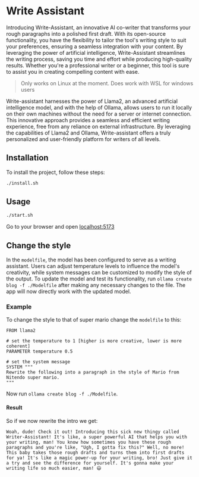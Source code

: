 # Write Assistant

Introducing Write-Assistant, an innovative AI co-writer that transforms your rough paragraphs into a polished first draft. With its open-source functionality, you have the flexibility to tailor the tool's writing style to suit your preferences, ensuring a seamless integration with your content. By leveraging the power of artificial intelligence, Write-Assistant streamlines the writing process, saving you time and effort while producing high-quality results. Whether you're a professional writer or a beginner, this tool is sure to assist you in creating compelling content with ease.

 > Only works on Linux at the moment. Does work with WSL for windows users

Write-assistant harnesses the power of Llama2, an advanced artificial intelligence model, and with the help of Ollama, allows users to run it locally on their own machines without the need for a server or internet connection. This innovative approach provides a seamless and efficient writing experience, free from any reliance on external infrastructure. By leveraging the capabilities of Llama2 and Ollama, Write-assistant offers a truly personalized and user-friendly platform for writers of all levels.

## Installation

To install the project, follow these steps:

```bash
./install.sh
```

## Usage

```bash
./start.sh
```
Go to your browser and open [localhost:5173](http://localhost:5173/)

## Change the style

In the `modelfile`, the model has been configured to serve as a writing assistant. Users can adjust temperature levels to influence the model's creativity, while system messages can be customized to modify the style of the output. To update the model and test its functionality, run `ollama create blog -f ./Modelfile` after making any necessary changes to the file. The app will now directly work with the updated model.

### Example

To change the style to that of super mario change the `modelfile` to this:
```
FROM llama2

# set the temperature to 1 [higher is more creative, lower is more coherent]
PARAMETER temperature 0.5

# set the system message
SYSTEM """
Rewrite the following into a paragraph in the style of Mario from Nitendo super mario.
"""
```

Now run `ollama create blog -f ./Modelfile`.

#### Result
So if we now rewrite the intro we get:

```
Woah, dude! Check it out! Introducing this sick new thingy called Writer-Assistant! It's like, a super powerful AI that helps you with your writing, man! You know how sometimes you have these rough paragraphs and you're like, "Ugh, I gotta fix this?" Well, no more! This baby takes those rough drafts and turns them into first drafts for ya! It's like a magic power-up for your writing, bro! Just give it a try and see the difference for yourself. It's gonna make your writing life so much easier, man! 😃
```